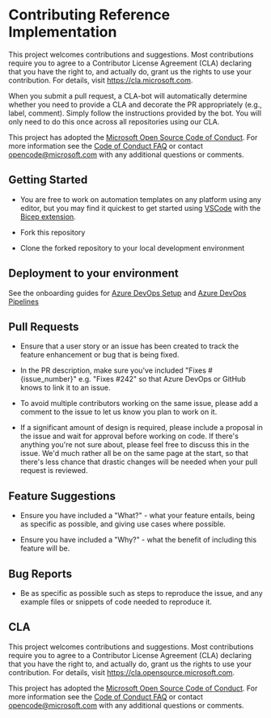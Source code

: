 # Contributing Reference Implementation

This project welcomes contributions and suggestions. Most contributions require you to
agree to a Contributor License Agreement (CLA) declaring that you have the right to,
and actually do, grant us the rights to use your contribution. For details, visit
https://cla.microsoft.com.

When you submit a pull request, a CLA-bot will automatically determine whether you need
to provide a CLA and decorate the PR appropriately (e.g., label, comment). Simply follow the
instructions provided by the bot. You will only need to do this once across all repositories using our CLA.

This project has adopted the [Microsoft Open Source Code of Conduct](https://opensource.microsoft.com/codeofconduct/).
For more information see the [Code of Conduct FAQ](https://opensource.microsoft.com/codeofconduct/faq/)
or contact [opencode@microsoft.com](mailto:opencode@microsoft.com) with any additional questions or comments.

## Getting Started

* You are free to work on automation templates on any platform using any editor, but you may find it quickest to get started using [VSCode](https://code.visualstudio.com/Download) with the [Bicep extension](https://marketplace.visualstudio.com/items?itemName=ms-azuretools.vscode-bicep).

* Fork this repository

* Clone the forked repository to your local development environment


## Deployment to your environment

See the onboarding guides for [Azure DevOps Setup](docs/onboarding/azure-devops-setup.md) and [Azure DevOps Pipelines](azure-devops-pipelines.md)

## Pull Requests

* Ensure that a user story or an issue has been created to track the feature enhancement or bug that is being fixed.

* In the PR description, make sure you've included "Fixes #{issue_number}" e.g. "Fixes #242" so that Azure DevOps or GitHub knows to link it to an issue.

* To avoid multiple contributors working on the same issue, please add a comment to the issue to let us know you plan to work on it.

* If a significant amount of design is required, please include a proposal in the issue and wait for approval before working on code. If there's anything you're not sure about, please feel free to discuss this in the issue. We'd much rather all be on the same page at the start, so that there's less chance that drastic changes will be needed when your pull request is reviewed.

## Feature Suggestions

* Ensure you have included a "What?" - what your feature entails, being as specific as possible, and giving use cases where possible.

* Ensure you have included a "Why?" - what the benefit of including this feature will be.

## Bug Reports

* Be as specific as possible such as steps to reproduce the issue, and any example files or snippets of code needed to reproduce it.


## CLA

This project welcomes contributions and suggestions.  Most contributions require you to agree to a Contributor License Agreement (CLA) declaring that you have the right to, and actually do, grant us the rights to use your contribution. For details, visit https://cla.opensource.microsoft.com.

This project has adopted the [Microsoft Open Source Code of Conduct](https://opensource.microsoft.com/codeofconduct/).  For more information see the [Code of Conduct FAQ](https://opensource.microsoft.com/codeofconduct/faq/) or contact [opencode@microsoft.com](mailto:opencode@microsoft.com) with any additional questions or comments.